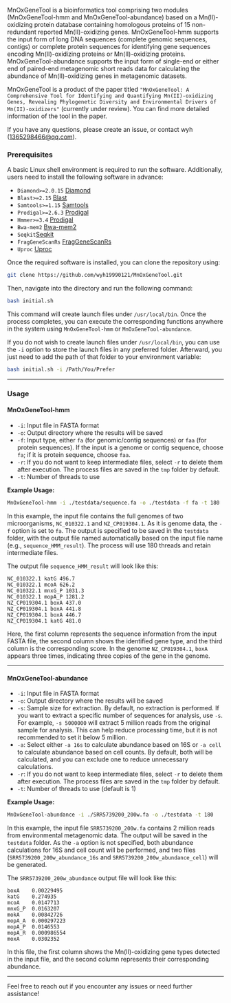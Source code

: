 
MnOxGeneTool is a bioinformatics tool comprising two modules (MnOxGeneTool-hmm and MnOxGeneTool-abundance) based on a Mn(II)-oxidizing protein database containing homologous proteins of 15 non-redundant reported Mn(II)-oxidizing genes.
MnOxGeneTool-hmm supports the input form of long DNA sequences (complete genomic sequences, contigs) or complete protein sequences for identifying gene sequences encoding Mn(II)-oxidizing proteins or Mn(II)-oxidizing proteins.
MnOxGeneTool-abundance supports the input form of single-end or either end of paired-end metagenomic short reads data for calculating the abundance of Mn(II)-oxidizing genes in metagenomic datasets.

MnOxGeneTool is a product of the paper titled `"MnOxGeneTool: A Comprehensive Tool for Identifying and Quantifying Mn(II)-oxidizing Genes, Revealing Phylogenetic Diversity and Environmental Drivers of Mn(II)-oxidizers"` (currently under review). You can find more detailed information of the tool in the paper.

If you have any questions, please create an issue, or contact wyh (1365298466@qq.com).





### **Prerequisites**
A basic Linux shell environment is required to run the software. Additionally, users need to install the following software in advance:
- `Diamond>=2.0.15` [Diamond](https://github.com/bbuchfink/diamond)
- `Blast>=2.15` [Blast](https://ftp.ncbi.nlm.nih.gov/blast/executables/blast+/LATEST/)
- `Samtools>=1.15` [Samtools](https://github.com/samtools/samtools)
- `Prodigal>=2.6.3` [Prodigal](https://github.com/hyattpd/Prodigal)
- `Hmmer>=3.4` [Prodigal](https://github.com/EddyRivasLab/hmmer)
- `Bwa-mem2` [Bwa-mem2](https://github.com/bwa-mem2/bwa-mem2)
- `Seqkit`[Seqkit](https://github.com/shenwei356/seqkit)
- `FragGeneScanRs` [FragGeneScanRs](https://github.com/unipept/FragGeneScanRs)
- `Uproc` [Uproc](https://github.com/gobics/uproc)

Once the required software is installed, you can clone the repository using:
```bash
git clone https://github.com/wyh19990121/MnOxGeneTool.git
```
Then, navigate into the directory and run the following command:
```bash
bash initial.sh
```
This command will create launch files under `/usr/local/bin`. Once the process completes, you can execute the corresponding functions anywhere in the system using `MnOxGeneTool-hmm` or `MnOxGeneTool-abundance`. 

If you do not wish to create launch files under `/usr/local/bin`, you can use the `-i` option to store the launch files in any preferred folder. Afterward, you just need to add the path of that folder to your environment variable:
```bash
bash initial.sh -i /Path/You/Prefer
```

---

### **Usage**

#### **MnOxGeneTool-hmm**
- `-i`: Input file in FASTA format
- `-o`: Output directory where the results will be saved
- `-f`: Input type, either `fa` (for genomic/contig sequences) or `faa` (for protein sequences). If the input is a genome or contig sequence, choose `fa`; if it is protein sequence, choose `faa`.
- `-r`: If you do not want to keep intermediate files, select `-r` to delete them after execution. The process files are saved in the `tmp` folder by default.
- `-t`: Number of threads to use

**Example Usage:**
```bash
MnOxGeneTool-hmm -i ./testdata/sequence.fa -o ./testdata -f fa -t 180
```
In this example, the input file contains the full genomes of two microorganisms, `NC_010322.1` and `NZ_CP019304.1`. As it is genome data, the `-f` option is set to `fa`. The output is specified to be saved in the `testdata` folder, with the output file named automatically based on the input file name (e.g., `sequence_HMM_result`). The process will use 180 threads and retain intermediate files.

The output file `sequence_HMM_result` will look like this:
```
NC_010322.1 katG 496.7
NC_010322.1 mcoA 626.2
NC_010322.1 mnxG_P 1031.3
NC_010322.1 mopA_P 1281.2
NZ_CP019304.1 boxA 437.0
NZ_CP019304.1 boxA 441.8
NZ_CP019304.1 boxA 446.7
NZ_CP019304.1 katG 481.0
```
Here, the first column represents the sequence information from the input FASTA file, the second column shows the identified gene type, and the third column is the corresponding score. In the genome `NZ_CP019304.1`, `boxA` appears three times, indicating three copies of the gene in the genome.

---

#### **MnOxGeneTool-abundance**
- `-i`: Input file in FASTA format
- `-o`: Output directory where the results will be saved
- `-s`: Sample size for extraction. By default, no extraction is performed. If you want to extract a specific number of sequences for analysis, use `-s`. For example, `-s 5000000` will extract 5 million reads from the original sample for analysis. This can help reduce processing time, but it is not recommended to set it below 5 million.
- `-a`: Select either `-a 16s` to calculate abundance based on 16S or `-a cell` to calculate abundance based on cell counts. By default, both will be calculated, and you can exclude one to reduce unnecessary calculations.
- `-r`: If you do not want to keep intermediate files, select `-r` to delete them after execution. The process files are saved in the `tmp` folder by default.
- `-t`: Number of threads to use (default is 1)

**Example Usage:**
```bash
MnOxGeneTool-abundance -i ./SRR5739200_200w.fa -o ./testdata -t 180
```
In this example, the input file `SRR5739200_200w.fa` contains 2 million reads from environmental metagenomic data. The output will be saved in the `testdata` folder. As the `-a` option is not specified, both abundance calculations for 16S and cell count will be performed, and two files (`SRR5739200_200w_abundance_16s` and `SRR5739200_200w_abundance_cell`) will be generated.

The `SRR5739200_200w_abundance` output file will look like this:
```
boxA    0.00229495
katG    0.274935
mcoA    0.0147713
mnxG_P  0.0163207
mokA    0.00842726
mopA_A  0.000297223
mopA_P  0.0146553
mopA_R  0.000986554
moxA    0.0302352
```
In this file, the first column shows the Mn(II)-oxidizing gene types detected in the input file, and the second column represents their corresponding abundance.

---

Feel free to reach out if you encounter any issues or need further assistance!
